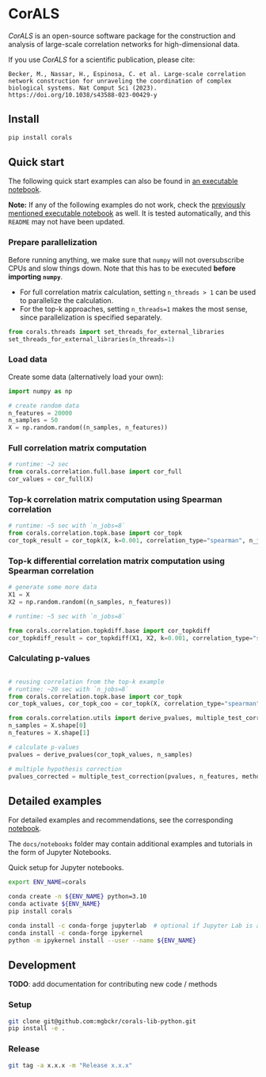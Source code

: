 # CorALS

*CorALS* is an open-source software package for the construction and analysis of large-scale correlation networks for high-dimensional data.

If you use *CorALS* for a scientific publication, please cite:

```plain
Becker, M., Nassar, H., Espinosa, C. et al. Large-scale correlation network construction for unraveling the coordination of complex biological systems. Nat Comput Sci (2023). https://doi.org/10.1038/s43588-023-00429-y
```

## Install

```bash
pip install corals
```

## Quick start

The following quick start examples can also be found in [an executable notebook](https://github.com/mgbckr/corals-lib-python/tree/main/docs/notebooks/quickstart.ipynb).

**Note:** If any of the following examples do not work, check the [previously mentioned executable notebook](https://github.com/mgbckr/corals-lib-python/tree/main/docs/notebooks/quickstart.ipynb) as well. It is tested automatically, and this `README` may not have been updated.

### Prepare parallelization

Before running anything, we make sure that `numpy` will not  oversubscribe CPUs and slow things down.
Note that this has to be executed **before importing `numpy`**.

* For full correlation matrix calculation, setting `n_threads > 1` can be used to parallelize the calculation.
* For the top-k approaches, setting `n_threads=1` makes the most sense, since parallelization is specified separately.

```python
from corals.threads import set_threads_for_external_libraries
set_threads_for_external_libraries(n_threads=1)
```

### Load data

Create some data (alternatively load your own):

```python
import numpy as np

# create random data
n_features = 20000
n_samples = 50
X = np.random.random((n_samples, n_features))
```

### Full correlation matrix computation

```python
# runtime: ~2 sec
from corals.correlation.full.base import cor_full
cor_values = cor_full(X)
```

### Top-k correlation matrix computation using Spearman correlation

```python
# runtime: ~5 sec with `n_jobs=8`
from corals.correlation.topk.base import cor_topk
cor_topk_result = cor_topk(X, k=0.001, correlation_type="spearman", n_jobs=8)
```

### Top-k differential correlation matrix computation using Spearman correlation

```python
# generate some more data
X1 = X
X2 = np.random.random((n_samples, n_features))
```

```python
# runtime: ~5 sec with `n_jobs=8`

from corals.correlation.topkdiff.base import cor_topkdiff
cor_topkdiff_result = cor_topkdiff(X1, X2, k=0.001, correlation_type="spearman", n_jobs=8)
```

### Calculating p-values

```python

# reusing correlation from the top-k example
# runtime: ~20 sec with `n_jobs=8`
from corals.correlation.topk.base import cor_topk
cor_topk_values, cor_topk_coo = cor_topk(X, correlation_type="spearman", k=0.001, n_jobs=8)

from corals.correlation.utils import derive_pvalues, multiple_test_correction
n_samples = X.shape[0]
n_features = X.shape[1]

# calculate p-values
pvalues = derive_pvalues(cor_topk_values, n_samples)

# multiple hypothesis correction
pvalues_corrected = multiple_test_correction(pvalues, n_features, method="fdr_bh")
```

## Detailed examples

For detailed examples and recommendations, see the corresponding [notebook](https://github.com/mgbckr/corals-lib-python/tree/main/docs/notebooks/full.ipynb).

The `docs/notebooks` folder may contain additional examples and tutorials in the form of Jupyter Notebooks.

Quick setup for Jupyter notebooks.

```bash
export ENV_NAME=corals

conda create -n ${ENV_NAME} python=3.10
conda activate ${ENV_NAME}
pip install corals

conda install -c conda-forge jupyterlab  # optional if Jupyter Lab is already installed
conda install -c conda-forge ipykernel
python -m ipykernel install --user --name ${ENV_NAME}
```

## Development

**TODO**: add documentation for contributing new code / methods

### Setup

```bash
git clone git@github.com:mgbckr/corals-lib-python.git
pip install -e .
```

### Release

```bash
git tag -a x.x.x -m "Release x.x.x"
```

